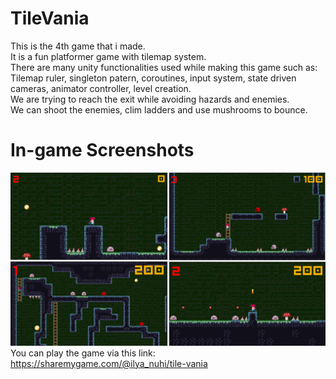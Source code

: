 # TileVania
This is the 4th game that i made.  
It is a fun platformer game with tilemap system.  
There are many unity functionalities used while making this game such as:  
Tilemap ruler, singleton patern, coroutines, input system, state driven cameras, animator controller, level creation.  
We are trying to reach the exit while avoiding hazards and enemies.  
We can shoot the enemies, clim ladders and use mushrooms to bounce.  
# In-game Screenshots
![alt text](https://github.com/ilya-nuhi/TileVania/blob/main/tile_vania.png?raw=true)  
You can play the game via this link:  https://sharemygame.com/@ilya_nuhi/tile-vania


